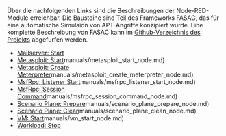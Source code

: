
Über die nachfolgenden Links sind die Beschreibungen der Node-RED-Module erreichbar. Die Bausteine sind Teil des Frameworks FASAC, das für eine automatische Simulaion von APT-Angriffe konzipiert wurde. Eine komplette Beschreibung von FASAC kann im [Github-Verzeichnis des Projekts](https://github.com/spfuu/fasac) abgefurfen werden.


- [Mailserver: Start](https://github.com/spfuu/fasac/tree/main/node-red/manuals/mailserver_start_node.md)
- [Metasploit: Start](https://github.com/spfuu/fasac/tree/main/node-red/)manuals/metasploit_start_node.md)
- [Metasploit: Create Meterpreter](https://github.com/spfuu/fasac/tree/main/node-red/)manuals/metasploit_create_meterpreter_node.md)
- [MsfRpc: Listener Start](https://github.com/spfuu/fasac/tree/main/node-red/)manuals/msfrpc_listener_start_node.md)
- [MsfRpc: Session Command](https://github.com/spfuu/fasac/tree/main/node-red/)manuals/msfrpc_session_command_node.md)
- [Scenario Plane: Prepare](https://github.com/spfuu/fasac/tree/main/node-red/)manuals/scenario_plane_prepare_node.md)
- [Scenario Plane: Clean](https://github.com/spfuu/fasac/tree/main/node-red/)manuals/scenario_plane_clean_node.md)
- [VM: Start](https://github.com/spfuu/fasac/tree/main/node-red/)manuals/vm_start_node.md)
- [Workload: Stop](https://github.com/spfuu/fasac/tree/main/node-red/manuals/workload_stop_node.md)